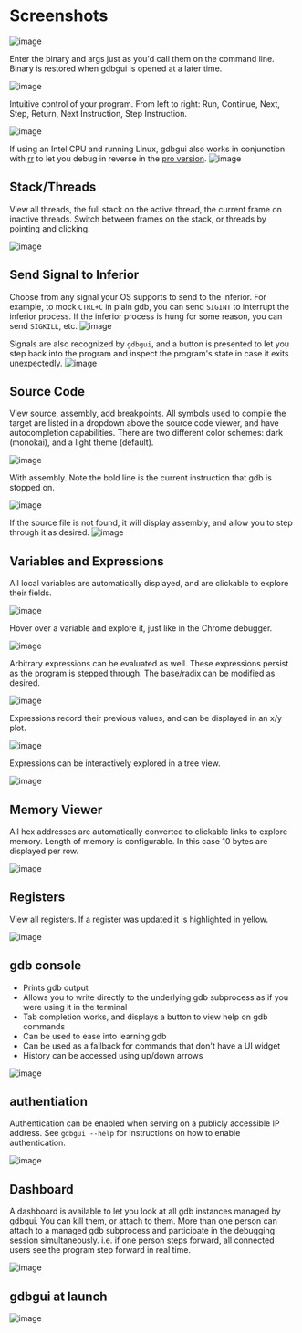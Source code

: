 # Screenshots

![image](https://github.com/cs01/gdbgui/raw/master/screenshots/gdbgui2.png)

Enter the binary and args just as you'd call them on the command line.
Binary is restored when gdbgui is opened at a later time.

![image](https://github.com/cs01/gdbgui/raw/master/screenshots/load_binary_and_args.png)

Intuitive control of your program. From left to right: Run, Continue,
Next, Step, Return, Next Instruction, Step Instruction.

![image](https://github.com/cs01/gdbgui/raw/master/screenshots/controls.png)

If using an Intel CPU and running Linux, gdbgui also works in conjunction with [rr](http://rr-project.org/) to let you debug in reverse in the [pro version](http://gdbgui.com).
![image](https://github.com/cs01/gdbgui/raw/master/screenshots/reverse_debugging.png)

## Stack/Threads

View all threads, the full stack on the active thread, the current frame
on inactive threads. Switch between frames on the stack, or threads by
pointing and clicking.

![image](https://github.com/cs01/gdbgui/raw/master/screenshots/stack_and_threads.png)

## Send Signal to Inferior
Choose from any signal your OS supports to send to the inferior. For example, to mock `CTRL+C` in plain gdb, you can send `SIGINT` to interrupt the inferior process. If the inferior process is hung for some reason, you can send `SIGKILL`, etc.
![image](https://github.com/cs01/gdbgui/raw/master/screenshots/send_signal.png)

Signals are also recognized by `gdbgui`, and a button is presented to let you step back into the program and inspect the program's state in case it exits unexpectedly.
![image](https://github.com/cs01/gdbgui/raw/master/screenshots/SIGSEV.png)


## Source Code
View source, assembly, add breakpoints. All symbols used to compile the
target are listed in a dropdown above the source code viewer, and have
autocompletion capabilities. There are two different color schemes: dark (monokai), and a light theme (default).

![image](https://github.com/cs01/gdbgui/raw/master/screenshots/source.png)

With assembly. Note the bold line is the current instruction that gdb is
stopped on.

![image](https://github.com/cs01/gdbgui/raw/master/screenshots/source_with_assembly.png)

If the source file is not found, it will display assembly, and allow you to step through it as desired.
![image](https://github.com/cs01/gdbgui/raw/master/screenshots/assembly.png)


## Variables and Expressions

All local variables are automatically displayed, and are clickable to
explore their fields.

![image](https://github.com/cs01/gdbgui/raw/master/screenshots/locals.png)

Hover over a variable and explore it, just like in the Chrome debugger.

![image](https://github.com/cs01/gdbgui/raw/master/screenshots/hover.png)

Arbitrary expressions can be evaluated as well. These expressions persist as the program is stepped through. The base/radix can be modified as desired.

![image](https://github.com/cs01/gdbgui/raw/master/screenshots/expressions.png)

Expressions record their previous values, and can be displayed in an x/y
plot.

![image](https://github.com/cs01/gdbgui/raw/master/screenshots/plots.png)

Expressions can be interactively explored in a tree view.

![image](https://github.com/cs01/gdbgui/raw/master/screenshots/tree_explorer.png)


## Memory Viewer

All hex addresses are automatically converted to clickable links to
explore memory. Length of memory is configurable. In this case 10 bytes
are displayed per row.

![image](https://github.com/cs01/gdbgui/raw/master/screenshots/memory.png)

## Registers

View all registers. If a register was updated it is highlighted in
yellow.

![image](https://github.com/cs01/gdbgui/raw/master/screenshots/registers.png)

## gdb console

* Prints gdb output
* Allows you to write directly to the underlying gdb subprocess as if you were using it in the terminal
* Tab completion works, and displays a button to view help on gdb commands
* Can be used to ease into learning gdb
* Can be used as a fallback for commands that don't have a UI widget
* History can be accessed using up/down arrows

![image](https://github.com/cs01/gdbgui/raw/master/screenshots/console.png)

## authentiation
Authentication can be enabled when serving on a publicly accessible IP address. See `gdbgui --help` for instructions on how to enable authentication.

![image](https://github.com/cs01/gdbgui/raw/master/screenshots/authentication.png)


## Dashboard
A dashboard is available to let you look at all gdb instances managed by gdbgui. You can kill them, or attach to them. More than one person can attach to a managed gdb subprocess and participate in the debugging session simultaneously. i.e. if one person steps forward, all connected users see the program step forward in real time.

![image](https://github.com/cs01/gdbgui/raw/master/screenshots/dashboard.png)

## gdbgui at launch

![image](https://github.com/cs01/gdbgui/raw/master/screenshots/ready.png)


